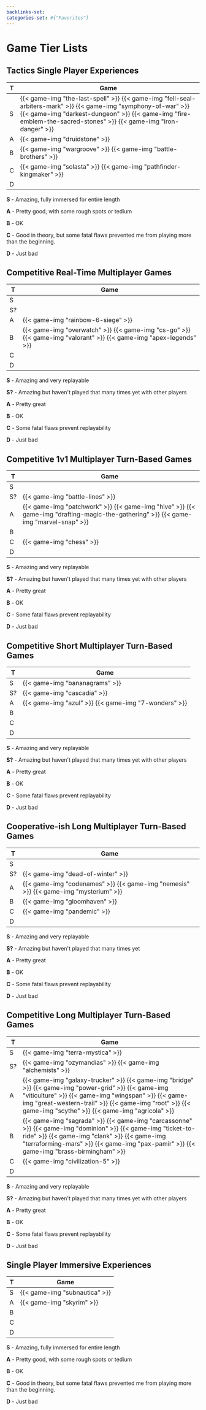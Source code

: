 ```yaml
---
backlinks-set: 
categories-set: #{"Favorites"}
---
```

# Game Tier Lists

## Tactics Single Player Experiences

| T | Game |
| - | --------------- |
| S | {{< game-img "the-last-spell" >}} {{< game-img "fell-seal-arbiters-mark" >}} {{< game-img "symphony-of-war" >}} {{< game-img "darkest-dungeon" >}} {{< game-img "fire-emblem-the-sacred-stones" >}} {{< game-img "iron-danger" >}}|
| A | {{< game-img "druidstone" >}} |
| B | {{< game-img "wargroove" >}} {{< game-img "battle-brothers" >}} |
| C | {{< game-img "solasta" >}} {{< game-img "pathfinder-kingmaker" >}} |
| D | |

**S** - Amazing, fully immersed for entire length

**A** - Pretty good, with some rough spots or tedium

**B** - OK

**C** - Good in theory, but some fatal flaws prevented me from playing more than
the beginning.

**D** - Just bad


## Competitive Real-Time Multiplayer Games

| T | Game |
| - | --------------- |
| S |  |
| S? | |
| A | {{< game-img "rainbow-6-siege" >}}  |
| B | {{< game-img "overwatch" >}} {{< game-img "cs-go" >}} {{< game-img "valorant" >}} {{< game-img "apex-legends" >}} |
| C |  |
| D | |

**S** - Amazing and very replayable

**S?** - Amazing but haven't played that many times yet with other players

**A** - Pretty great

**B** - OK

**C** - Some fatal flaws prevent replayability

**D** - Just bad



## Competitive 1v1 Multiplayer Turn-Based Games

| T | Game |
| - | --------------- |
| S |  |
| S? | {{< game-img "battle-lines" >}} |
| A | {{< game-img "patchwork" >}} {{< game-img "hive" >}} {{< game-img "drafting-magic-the-gathering" >}} {{< game-img "marvel-snap" >}} |
| B | |
| C | {{< game-img "chess" >}} |
| D | |

**S** - Amazing and very replayable

**S?** - Amazing but haven't played that many times yet with other players

**A** - Pretty great

**B** - OK

**C** - Some fatal flaws prevent replayability

**D** - Just bad



## Competitive Short Multiplayer Turn-Based Games

| T | Game |
| - | --------------- |
| S | {{< game-img "bananagrams" >}} |
| S? | {{< game-img "cascadia" >}} |
| A | {{< game-img "azul" >}} {{< game-img "7-wonders" >}} |
| B | |
| C | |
| D | |

**S** - Amazing and very replayable

**S?** - Amazing but haven't played that many times yet with other players

**A** - Pretty great

**B** - OK

**C** - Some fatal flaws prevent replayability

**D** - Just bad


## Cooperative-ish Long Multiplayer Turn-Based Games

| T | Game |
| - | --------------- |
| S |  |
| S? | {{< game-img "dead-of-winter" >}} |
| A | {{< game-img "codenames" >}} {{< game-img "nemesis" >}} {{< game-img "mysterium" >}}  |
| B | {{< game-img "gloomhaven" >}} |
| C | {{< game-img "pandemic" >}} |
| D | |

**S** - Amazing and very replayable

**S?** - Amazing but haven't played that many times yet

**A** - Pretty great

**B** - OK

**C** - Some fatal flaws prevent replayability

**D** - Just bad



## Competitive Long Multiplayer Turn-Based Games

| T | Game |
| - | --------------- |
| S |  {{< game-img "terra-mystica" >}} |
| S? | {{< game-img "ozymandias" >}} {{< game-img "alchemists" >}}|
| A |  {{< game-img "galaxy-trucker" >}} {{< game-img "bridge" >}} {{< game-img "power-grid" >}} {{< game-img "viticulture" >}} {{< game-img "wingspan" >}} {{< game-img "great-western-trail" >}} {{< game-img "root" >}} {{< game-img "scythe" >}} {{< game-img "agricola" >}} |
| B | {{< game-img "sagrada" >}} {{< game-img "carcassonne" >}} {{< game-img "dominion" >}} {{< game-img "ticket-to-ride" >}} {{< game-img "clank" >}} {{< game-img "terraforming-mars" >}} {{< game-img "pax-pamir" >}} {{< game-img "brass-birmingham" >}} |
| C | {{< game-img "civilization-5" >}} |
| D | |

**S** - Amazing and very replayable

**S?** - Amazing but haven't played that many times yet with other players

**A** - Pretty great

**B** - OK

**C** - Some fatal flaws prevent replayability

**D** - Just bad


## Single Player Immersive Experiences

| T | Game |
| - | --------------- |
| S | {{< game-img "subnautica" >}} |
| A | {{< game-img "skyrim" >}} |
| B | |
| C | |
| D | |

**S** - Amazing, fully immersed for entire length

**A** - Pretty good, with some rough spots or tedium

**B** - OK

**C** - Good in theory, but some fatal flaws prevented me from playing more than
the beginning.

**D** - Just bad
